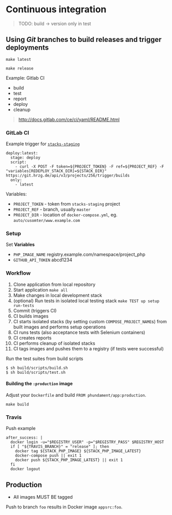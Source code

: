 Continuous integration
======================

> TODO: build -> version only in test

## Using *Git* branches to build releases and trigger deployments
 
    make latest
    
    make release


Example: Gitlab CI

- build
- test
- report
- deploy
- cleanup

> http://docs.gitlab.com/ce/ci/yaml/README.html

### GitLab CI

Example trigger for [`stacks-staging`](https://git.hrzg.de/dangerzone/stacks-staging)

    deploy:latest:
      stage: deploy
      script:
        - curl -X POST -F token=${PROJECT_TOKEN} -F ref=${PROJECT_REF} -F "variables[REDEPLOY_STACK_DIR]=${STACK_DIR}"  https://git.hrzg.de/api/v3/projects/256/trigger/builds
      only:
        - latest

Variables:

- `PROJECT_TOKEN` - token from `stacks-staging` project
- `PROJECT_REF` - branch, usually `master`
- `PROJECT_DIR` - location of `docker-compose.yml`, eg. `auto/cusomter/www.example.com`

### Setup

Set **Variables**

- `PHP_IMAGE_NAME`	registry.example.com/namespace/project_php
- `GITHUB_API_TOKEN`	abcd1234

### Workflow

1. Clone application from local repository
2. Start application `make all`
3. Make changes in local development stack
4. (optional) Run tests in isolated local testing stack `make TEST up setup run-tests`
5. Commit (triggers CI)
6. CI builds images
7. CI starts isolated stacks (by setting custom `COMPOSE_PROJECT_NAME`s) from built images and performs setup operations
8. CI runs tests (also acceptance tests with Selenium containers)
9. CI creates reports
10. CI performs cleanup of isolated stacks
11. CI tags images and pushes them to a registry (if tests were successful)


Run the test suites from build scripts

    $ sh build/scripts/build.sh
    $ sh build/scripts/test.sh


#### Building the `:production` image

Adjust your `Dockerfile` and build `FROM phundament/app:production`.

    make build

### Travis

Push example

```
after_success: |
  docker login -u="$REGISTRY_USER" -p="$REGISTRY_PASS" $REGISTRY_HOST
  if [ "${TRAVIS_BRANCH}" = "release" ]; then
    docker tag ${STACK_PHP_IMAGE} ${STACK_PHP_IMAGE_LATEST}
    docker-compose push || exit 1
    docker push ${STACK_PHP_IMAGE_LATEST} || exit 1
  fi
  docker logout
```

Production
----------

- All images MUST BE tagged


Push to branch `foo` results in Docker image `appsrc:foo`.